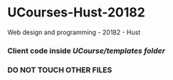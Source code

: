 # UCourses-Hust-20182
Web design and programming - 20182 - Hust

### Client code inside *UCourse/templates folder*

### DO NOT TOUCH OTHER FILES